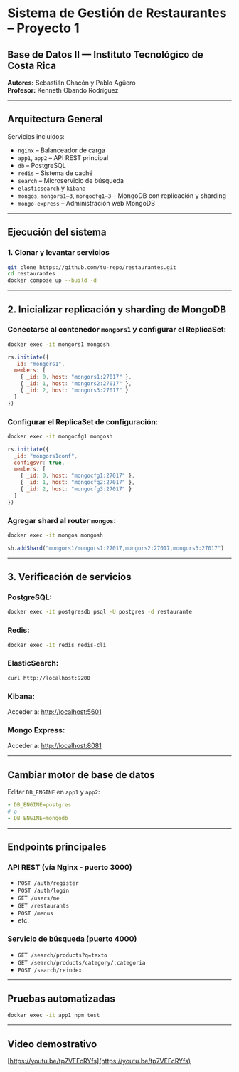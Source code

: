 # Sistema de Gestión de Restaurantes – Proyecto 1

## Base de Datos II — Instituto Tecnológico de Costa Rica  
**Autores:** Sebastián Chacón y Pablo Agüero  
**Profesor:** Kenneth Obando Rodríguez  

---

## Arquitectura General

Servicios incluidos:
- `nginx` – Balanceador de carga
- `app1`, `app2` – API REST principal
- `db` – PostgreSQL
- `redis` – Sistema de caché
- `search` – Microservicio de búsqueda
- `elasticsearch` y `kibana`
- `mongos`, `mongors1–3`, `mongocfg1–3` – MongoDB con replicación y sharding
- `mongo-express` – Administración web MongoDB

---

## Ejecución del sistema

### 1. Clonar y levantar servicios
```bash
git clone https://github.com/tu-repo/restaurantes.git
cd restaurantes
docker compose up --build -d
````

---

## 2. Inicializar replicación y sharding de MongoDB

### Conectarse al contenedor `mongors1` y configurar el ReplicaSet:

```bash
docker exec -it mongors1 mongosh
```

```js
rs.initiate({
  _id: "mongors1",
  members: [
    { _id: 0, host: "mongors1:27017" },
    { _id: 1, host: "mongors2:27017" },
    { _id: 2, host: "mongors3:27017" }
  ]
})
```

### Configurar el ReplicaSet de configuración:

```bash
docker exec -it mongocfg1 mongosh
```

```js
rs.initiate({
  _id: "mongors1conf",
  configsvr: true,
  members: [
    { _id: 0, host: "mongocfg1:27017" },
    { _id: 1, host: "mongocfg2:27017" },
    { _id: 2, host: "mongocfg3:27017" }
  ]
})
```

### Agregar shard al router `mongos`:

```bash
docker exec -it mongos mongosh
```

```js
sh.addShard("mongors1/mongors1:27017,mongors2:27017,mongors3:27017")
```

---

## 3. Verificación de servicios

### PostgreSQL:

```bash
docker exec -it postgresdb psql -U postgres -d restaurante
```

### Redis:

```bash
docker exec -it redis redis-cli
```

### ElasticSearch:

```bash
curl http://localhost:9200
```

### Kibana:

Acceder a: [http://localhost:5601](http://localhost:5601)

### Mongo Express:

Acceder a: [http://localhost:8081](http://localhost:8081)

---

## Cambiar motor de base de datos

Editar `DB_ENGINE` en `app1` y `app2`:

```yaml
- DB_ENGINE=postgres
# o
- DB_ENGINE=mongodb
```

---

## Endpoints principales

### API REST (vía Nginx - puerto 3000)

* `POST /auth/register`
* `POST /auth/login`
* `GET /users/me`
* `GET /restaurants`
* `POST /menus`
* etc.

### Servicio de búsqueda (puerto 4000)

* `GET /search/products?q=texto`
* `GET /search/products/category/:categoria`
* `POST /search/reindex`

---

## Pruebas automatizadas

```bash
docker exec -it app1 npm test
```

---

## Video demostrativo

[https://youtu.be/tp7VEFcRYfs](https://youtu.be/tp7VEFcRYfs)

